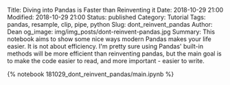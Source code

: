 Title: Diving into Pandas is Faster than Reinventing it
Date: 2018-10-29 21:00
Modified: 2018-10-29 21:00
Status: published
Category: Tutorial
Tags: pandas, resample, clip, pipe, python
Slug: dont_reinvent_pandas
Author: Dean
og_image: img/img_posts/dont-reinvent-pandas.jpg
Summary: This notebook aims to show some nice ways modern Pandas makes your life easier. It is not about efficiency. I'm pretty sure using Pandas' built-in methods will be more efficient than reinventing pandas, but the main goal is to make the code easier to read, and more important - easier to write.

{% notebook 181029_dont_reinvent_pandas/main.ipynb %}